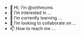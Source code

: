 - 👋 Hi, I’m @vinhmcms
- 👀 I’m interested in ...
- 🌱 I’m currently learning ...
- 💞️ I’m looking to collaborate on ...
- 📫 How to reach me ...

<!---
vinhmcms/vinhmcms is a ✨ special ✨ repository because its `README.md` (this file) appears on your GitHub profile.
You can click the Preview link to take a look at your changes.
--->
